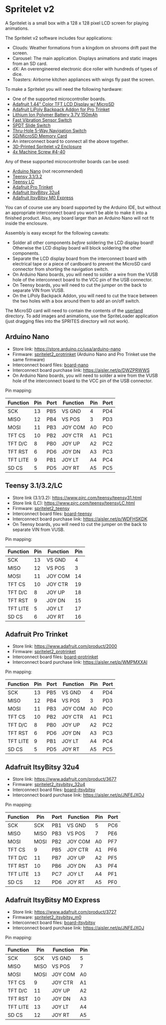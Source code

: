 # Spritelet v2

A Spritelet is a small box with a 128 x 128 pixel LCD screen for playing animations.

The Spritelet v2 software includes four applications:

  *  Clouds: Weather formations from a kingdom on shrooms drift past the screen.
  *  Carousel: The main application. Displays animations and static images from an SD card.
  *  dX: An overengineered electronic dice roller with hundreds of types of dice.
  *  Toasters: Airborne kitchen appliances with wings fly past the screen.

To make a Spritelet you will need the following hardware:

  *  One of the supported microcontroller boards.
  *  [Adafruit 1.44" Color TFT LCD Display w/ MicroSD](https://www.adafruit.com/product/2088)
  *  [Adafruit LiPoly Backpack Addon for Pro Trinket](https://www.adafruit.com/product/2124)
  *  [Lithium Ion Polymer Battery 3.7V 150mAh](https://www.adafruit.com/product/1317)
  *  [Fast Vibration Sensor Switch](https://www.adafruit.com/product/1766)
  *  [SPDT Slide Switch](https://www.adafruit.com/product/805)
  *  [Thru-Hole 5-Way Navigation Switch](https://www.adafruit.com/product/504)
  *  [SD/MicroSD Memory Card](https://www.adafruit.com/product/1294)
  *  An interconnect board to connect all the above together.
  *  [3D-Printed Spritelet v2 Enclosure](https://www.shapeways.com/model/upload-and-buy/7529582)
  *  [4x Machine Screw #4-40](https://www.digikey.com/product-detail/en/pomona-electronics/4862/501-1531-ND/745091)

Any of these supported microcontroller boards can be used:

  *  [Arduino Nano](#arduino-nano) (not recommended)
  *  [Teensy 3.1/3.2](#teensy-3132lc)
  *  [Teensy LC](#teensy-3132lc)
  *  [Adafruit Pro Trinket](#adafruit-pro-trinket)
  *  [Adafruit ItsyBitsy 32u4](#adafruit-itsybitsy-32u4)
  *  [Adafruit ItsyBitsy M0 Express](#adafruit-itsybitsy-m0-express)

You can of course use any board supported by the Arduino IDE, but without an appropriate interconnect board you won't be able to make it into a finished product. Also, any board larger than an Arduino Nano will not fit inside the enclosure.

Assembly is easy except for the following caveats:

  *  Solder all other components *before* soldering the LCD display board! Otherwise the LCD display board will block soldering the other components.
  *  Separate the LCD display board from the interconnect board with electrical tape or a piece of cardboard to prevent the MicroSD card connector from shorting the navigation switch.
  *  On Arduino Nano boards, you will need to solder a wire from the VUSB hole of the interconnect board to the VCC pin of the USB connector.
  *  On Teensy boards, you will need to cut the jumper on the back to separate VIN from VUSB.
  *  On the LiPoly Backpack Addon, you will need to cut the trace between the two holes with a box around them to add an on/off switch.

The MicroSD card will need to contain the contents of the [userland](userland) directory. To add images and animations, use the SpriteLoader application (just dragging files into the SPRITES directory will not work).

## Arduino Nano

  *  Store link: https://store.arduino.cc/usa/arduino-nano
  *  Firmware: [spritelet2_protrinket](spritelet2_protrinket) (Arduino Nano and Pro Trinket use the same firmware)
  *  Interconnect board files: [board-nano](board-nano)
  *  Interconnect board purchase link: https://aisler.net/p/DWZPRWWS
  *  On Arduino Nano boards, you will need to solder a wire from the VUSB hole of the interconnect board to the VCC pin of the USB connector.

Pin mapping:

| Function | Pin | Port | Function | Pin | Port |
| -------- | --- | ---- | -------- | --- | ---- |
| SCK      | 13  | PB5  | VS GND   |  4  | PD4  |
| MISO     | 12  | PB4  | VS POS   |  3  | PD3  |
| MOSI     | 11  | PB3  | JOY COM  | A0  | PC0  |
| TFT CS   | 10  | PB2  | JOY CTR  | A1  | PC1  |
| TFT D/C  |  8  | PB0  | JOY UP   | A2  | PC2  |
| TFT RST  |  6  | PD6  | JOY DN   | A3  | PC3  |
| TFT LITE |  9  | PB1  | JOY LT   | A4  | PC4  |
| SD CS    |  5  | PD5  | JOY RT   | A5  | PC5  |

## Teensy 3.1/3.2/LC

  *  Store link (3.1/3.2): https://www.pjrc.com/teensy/teensy31.html
  *  Store link (LC): https://www.pjrc.com/teensy/teensyLC.html
  *  Firmware: [spritelet2_teensy](spritelet2_teensy)
  *  Interconnect board files: [board-teensy](board-teensy)
  *  Interconnect board purchase link: https://aisler.net/p/WDFHSKDK
  *  On Teensy boards, you will need to cut the jumper on the back to separate VIN from VUSB.

Pin mapping:

| Function | Pin | Function | Pin |
| -------- | --- | -------- | --- |
| SCK      | 13  | VS GND   |  4  |
| MISO     | 12  | VS POS   |  3  |
| MOSI     | 11  | JOY COM  | 14  |
| TFT CS   | 10  | JOY CTR  | 19  |
| TFT D/C  |  8  | JOY UP   | 18  |
| TFT RST  |  9  | JOY DN   | 15  |
| TFT LITE |  5  | JOY LT   | 17  |
| SD CS    |  6  | JOY RT   | 16  |

## Adafruit Pro Trinket

  *  Store link: https://www.adafruit.com/product/2000
  *  Firmware: [spritelet2_protrinket](spritelet2_protrinket)
  *  Interconnect board files: [board-protrinket](board-protrinket)
  *  Interconnect board purchase link: https://aisler.net/p/WMPMXXAI

Pin mapping:

| Function | Pin | Port | Function | Pin | Port |
| -------- | --- | ---- | -------- | --- | ---- |
| SCK      | 13  | PB5  | VS GND   |  4  | PD4  |
| MISO     | 12  | PB4  | VS POS   |  3  | PD3  |
| MOSI     | 11  | PB3  | JOY COM  | A0  | PC0  |
| TFT CS   | 10  | PB2  | JOY CTR  | A1  | PC1  |
| TFT D/C  |  8  | PB0  | JOY UP   | A2  | PC2  |
| TFT RST  |  6  | PD6  | JOY DN   | A3  | PC3  |
| TFT LITE |  9  | PB1  | JOY LT   | A4  | PC4  |
| SD CS    |  5  | PD5  | JOY RT   | A5  | PC5  |

## Adafruit ItsyBitsy 32u4

  *  Store link: https://www.adafruit.com/product/3677
  *  Firmware: [spritelet2_itsybitsy_32u4](spritelet2_itsybitsy_32u4)
  *  Interconnect board files: [board-itsybitsy](board-itsybitsy)
  *  Interconnect board purchase link: https://aisler.net/p/JNFEJXOJ

Pin mapping:

| Function | Pin  | Port | Function | Pin  | Port |
| -------- | ---- | ---- | -------- | ---- | ---- |
| SCK      | SCK  | PB1  | VS GND   |  5   | PC6  |
| MISO     | MISO | PB3  | VS POS   |  7   | PE6  |
| MOSI     | MOSI | PB2  | JOY COM  | A0   | PF7  |
| TFT CS   |  9   | PB5  | JOY CTR  | A1   | PF6  |
| TFT D/C  | 11   | PB7  | JOY UP   | A2   | PF5  |
| TFT RST  | 10   | PB6  | JOY DN   | A3   | PF4  |
| TFT LITE | 13   | PC7  | JOY LT   | A4   | PF1  |
| SD CS    | 12   | PD6  | JOY RT   | A5   | PF0  |

## Adafruit ItsyBitsy M0 Express

  *  Store link: https://www.adafruit.com/product/3727
  *  Firmware: [spritelet2_itsybitsy_m0](spritelet2_itsybitsy_m0)
  *  Interconnect board files: [board-itsybitsy](board-itsybitsy)
  *  Interconnect board purchase link: https://aisler.net/p/JNFEJXOJ

Pin mapping:

| Function | Pin  | Function | Pin  |
| -------- | ---- | -------- | ---- |
| SCK      | SCK  | VS GND   |  5   |
| MISO     | MISO | VS POS   |  7   |
| MOSI     | MOSI | JOY COM  | A0   |
| TFT CS   |  9   | JOY CTR  | A1   |
| TFT D/C  | 11   | JOY UP   | A2   |
| TFT RST  | 10   | JOY DN   | A3   |
| TFT LITE | 13   | JOY LT   | A4   |
| SD CS    | 12   | JOY RT   | A5   |
